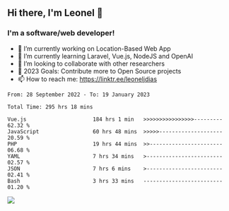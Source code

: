 ## Hi there, I'm Leonel 👋

### I'm a software/web developer!
- 🔭 I’m currently working on Location-Based Web App
- 🌱 I’m currently learning Laravel, Vue.js, NodeJS and OpenAI
- 👯 I’m looking to collaborate with other researchers
- 🥅 2023 Goals: Contribute more to Open Source projects
- 📫 How to reach me: https://linktr.ee/leoneljdias

<!--START_SECTION:waka-->

```text
From: 28 September 2022 - To: 19 January 2023

Total Time: 295 hrs 18 mins

Vue.js                     184 hrs 1 min   >>>>>>>>>>>>>>>>---------   62.32 %
JavaScript                 60 hrs 48 mins  >>>>>--------------------   20.59 %
PHP                        19 hrs 44 mins  >>-----------------------   06.68 %
YAML                       7 hrs 34 mins   >------------------------   02.57 %
JSON                       7 hrs 6 mins    >------------------------   02.41 %
Bash                       3 hrs 33 mins   -------------------------   01.20 %
```

<!--END_SECTION:waka-->

![](https://komarev.com/ghpvc/?username=leoneljdias&color=blue&style=flat-square)
